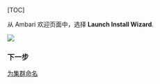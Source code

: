 [TOC]

从 Ambari 欢迎页面中，选择 **Launch Install Wizard**.

![](https://cdn.north.devlive.org/images/2024/05/05/17148813672595.jpg)

### 下一步

[为集群命名]($NameYourCluster)
